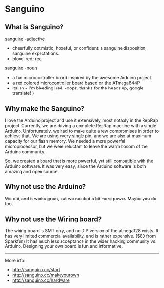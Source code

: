 Sanguino
======

What is Sanguino?
--------
sanguine -adjective
- cheerfully optimistic, hopeful, or confident: a sanguine disposition; sanguine expectations.
- blood-red; red.

sanguino -noun
- a fun microcontroller board inspired by the awesome Arduino project
- a red colored microcontroller board based on the ATmega644P
- italian - I'm bleeding! (ed. -oops. thanks for the heads up, google translate! </sarcasm>)

Why make the Sanguino?
--------
I love the Arduino project and use it extensively, most notably in the RepRap project. Currently, we are driving a complete RepRap machine with a single Arduino. Unfortunately, we had to make quite a few compromises in order to achieve that. We are using every single pin, and we are also at maximum capacity for our flash memory. We needed a more powerful microprocessor, but we were reluctant to leave the warm bosom of the Arduino community.

So, we created a board that is more powerful, yet still compatible with the Arduino software. It was very easy, since the Arduino software is both amazing and open source.

Why not use the Arduino?
--------
We did, and it works great, but we needed a bit more power. Maybe you do too.

Why not use the Wiring board?
--------
The wiring board is SMT only, and no DIP version of the atmega128 exists.
It has very limited commercial availability, and is rather expensive. ($80 from Sparkfun)
It has much less acceptance in the wider hacking community vs. Arduino.
Designing your own board is fun and informative.

--------
More info: 
- http://sanguino.cc/start
- http://sanguino.cc/makeyourown
- http://sanguino.cc/hardware
